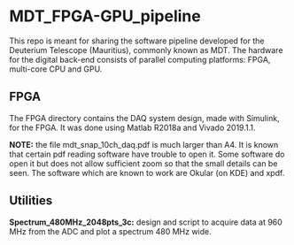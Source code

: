 # MDT_FPGA-GPU_pipeline

This repo is meant for sharing the software pipeline developed for the
Deuterium Telescope (Mauritius), commonly known as MDT. The hardware for the
digital back-end consists of parallel computing platforms: FPGA, multi-core CPU
and GPU.

## FPGA

The FPGA directory contains the DAQ system design, made with Simulink, for the
FPGA. It was done using Matlab R2018a and Vivado 2019.1.1.

**NOTE:** the file mdt_snap_10ch_daq.pdf is much larger than A4. It is known
that certain pdf reading software have trouble to open it. Some software do
open it but does not allow sufficient zoom so that the small details can be
seen. The software which are known to work are Okular (on KDE) and xpdf.


## Utilities

**Spectrum_480MHz_2048pts_3c:** design and script to acquire data at 960 MHz
from the ADC and plot a spectrum 480 MHz wide.

